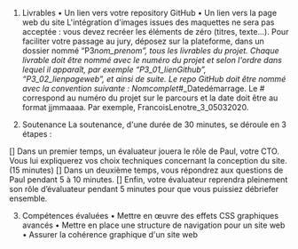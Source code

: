 1. Livrables
   • Un lien vers votre repository GitHub
   • Un lien vers la page web du site
   L'intégration d'images issues des maquettes ne sera pas acceptée : vous devez recréer les éléments de zéro (titres, texte...).
   Pour faciliter votre passage au jury, déposez sur la plateforme, dans un dossier nommé “P3*nom_prenom”, tous les livrables du projet. Chaque livrable doit être nommé avec le numéro du projet et selon l'ordre dans lequel il apparaît, par exemple “P3_01_lienGithub”, “P3_02_lienpageweb”, et ainsi de suite.
   Le repo GitHub doit être nommé avec la convention suivante : Nomcomplet*#\_Datedémarrage. Le # correspond au numéro du projet sur le parcours et la date doit être au format jjmmaaaa. Par exemple, FrancoisLenotre_3_05032020.

2. Soutenance
   La soutenance, d'une durée de 30 minutes, se déroule en 3 étapes :

[] Dans un premier temps, un évaluateur jouera le rôle de Paul, votre CTO. Vous lui expliquerez vos choix techniques concernant la conception du site. (15 minutes)
[] Dans un deuxième temps, vous répondrez aux questions de Paul pendant 5 à 10 minutes.
[] Enfin, votre évaluateur reprendra pleinement son rôle d’évaluateur pendant 5 minutes pour que vous puissiez débriefer ensemble.

3. Compétences évaluées
   • Mettre en œuvre des effets CSS graphiques avancés
   • Mettre en place une structure de navigation pour un site web
   • Assurer la cohérence graphique d'un site web
